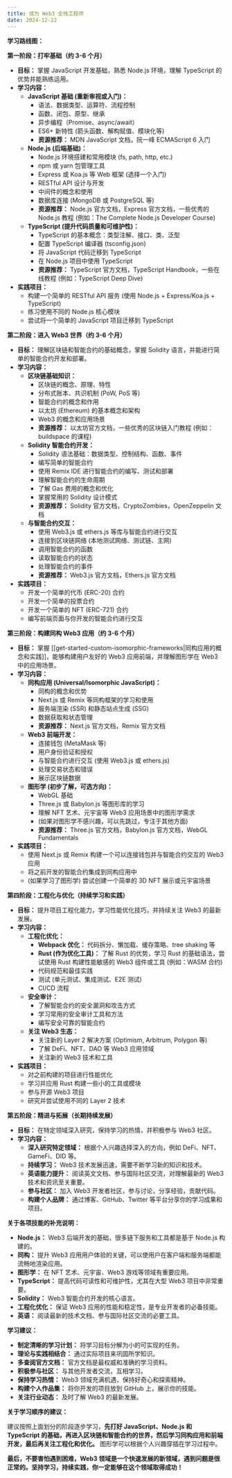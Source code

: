 ```yaml
---
title: 成为 Web3 全栈工程师
date: 2024-12-22
---
```


**学习路线图：**

**第一阶段：打牢基础（约 3-6 个月）**

* **目标：** 掌握 JavaScript 开发基础，熟悉 Node.js 环境，理解 TypeScript 的优势并能熟练运用。
* **学习内容：**
    * **JavaScript 基础 (重新审视或入门)：**
        * 语法、数据类型、运算符、流程控制
        * 函数、闭包、原型、继承
        * 异步编程（Promise、async/await）
        * ES6+ 新特性 (箭头函数、解构赋值、模块化等)
        * **资源推荐：** MDN JavaScript 文档，阮一峰 ECMAScript 6 入门
    * **Node.js (后端基础)：**
        * Node.js 环境搭建和常用模块 (fs, path, http, etc.)
        * npm 或 yarn 包管理工具
        * Express 或 Koa.js 等 Web 框架 (选择一个入门)
        * RESTful API 设计与开发
        * 中间件的概念和使用
        * 数据库连接 (MongoDB 或 PostgreSQL 等)
        * **资源推荐：** Node.js 官方文档，Express 官方文档，一些优秀的 Node.js 教程 (例如：The Complete Node.js Developer Course)
    * **TypeScript (提升代码质量和可维护性)：**
        * TypeScript 的基本概念：类型注解、接口、类、泛型
        * 配置 TypeScript 编译器 (tsconfig.json)
        * 将 JavaScript 代码迁移到 TypeScript
        * 在 Node.js 项目中使用 TypeScript
        * **资源推荐：** TypeScript 官方文档，TypeScript Handbook，一些在线教程 (例如：TypeScript Deep Dive)
* **实践项目：**
    * 构建一个简单的 RESTful API 服务 (使用 Node.js + Express/Koa.js + TypeScript)
    * 练习使用不同的 Node.js 核心模块
    * 尝试将一个简单的 JavaScript 项目迁移到 TypeScript

**第二阶段：进入 Web3 世界（约 3-6 个月）**

* **目标：** 理解区块链和智能合约的基础概念，掌握 Solidity 语言，并能进行简单的智能合约开发和部署。
* **学习内容：**
    * **区块链基础知识：**
        * 区块链的概念、原理、特性
        * 分布式账本、共识机制 (PoW, PoS 等)
        * 智能合约的概念和作用
        * 以太坊 (Ethereum) 的基本概念和架构
        * Web3 的概念和应用场景
        * **资源推荐：**  以太坊官方文档，一些优秀的区块链入门教程 (例如：buildspace 的课程)
    * **Solidity 智能合约开发：**
        * Solidity 语法基础：数据类型、控制结构、函数、事件
        * 编写简单的智能合约
        * 使用 Remix IDE 进行智能合约的编写、测试和部署
        * 理解智能合约的生命周期
        * 了解 Gas 费用的概念和优化
        * 掌握常用的 Solidity 设计模式
        * **资源推荐：** Solidity 官方文档，CryptoZombies，OpenZeppelin 文档
    * **与智能合约交互：**
        * 使用 Web3.js 或 ethers.js 等库与智能合约进行交互
        * 连接到区块链网络 (本地测试网络、测试链、主网)
        * 调用智能合约的函数
        * 读取智能合约的状态
        * 处理智能合约的事件
        * **资源推荐：** Web3.js 官方文档，Ethers.js 官方文档
* **实践项目：**
    * 开发一个简单的代币 (ERC-20) 合约
    * 开发一个简单的投票合约
    * 开发一个简单的 NFT (ERC-721) 合约
    * 编写前端页面与你开发的智能合约进行交互

**第三阶段：构建同构 Web3 应用（约 3-6 个月）**

* **目标：** 掌握 [[get-started-custom-isomorphic-frameworks|同构应用的概念和实践]]，能够构建用户友好的 Web3 应用前端，并理解图形学在 Web3 中的应用场景。
* **学习内容：**
    * **同构应用 (Universal/Isomorphic JavaScript)：**
        * 同构的概念和优势
        * Next.js 或 Remix 等同构框架的学习和使用
        * 服务端渲染 (SSR) 和静态站点生成 (SSG)
        * 数据获取和状态管理
        * **资源推荐：** Next.js 官方文档，Remix 官方文档
    * **Web3 前端开发：**
        * 连接钱包 (MetaMask 等)
        * 用户身份验证和授权
        * 与智能合约进行交互 (使用 Web3.js 或 ethers.js)
        * 处理交易状态和错误
        * 展示区块链数据
    * **图形学 (初步了解，可选方向)：**
        * WebGL 基础
        * Three.js 或 Babylon.js 等图形库的学习
        * 理解 NFT 艺术、元宇宙等 Web3 应用场景中的图形学需求
        * (如果对图形学不感兴趣，可以先跳过，专注于其他方面)
        * **资源推荐：** Three.js 官方文档，Babylon.js 官方文档，WebGL Fundamentals
* **实践项目：**
    * 使用 Next.js 或 Remix 构建一个可以连接钱包并与智能合约交互的 Web3 应用
    * 将之前开发的智能合约集成到同构应用中
    * (如果学习了图形学) 尝试创建一个简单的 3D NFT 展示或元宇宙场景

**第四阶段：工程化与优化（持续学习和实践）**

* **目标：** 提升项目工程化能力，学习性能优化技巧，并持续关注 Web3 的最新发展。
* **学习内容：**
    * **工程化优化：**
        * **Webpack 优化：** 代码拆分、懒加载、缓存策略、tree shaking 等
        * **Rust (作为优化工具)：**  了解 Rust 的优势，学习 Rust 的基础语法，尝试使用 Rust 构建性能敏感的 Web3 组件或工具 (例如：WASM 合约)
        * 代码规范和最佳实践
        * 测试 (单元测试、集成测试、E2E 测试)
        * CI/CD 流程
    * **安全审计：**
        * 了解智能合约的安全漏洞和攻击方式
        * 学习常用的安全审计工具和方法
        * 编写安全可靠的智能合约
    * **关注 Web3 生态：**
        * 关注新的 Layer 2 解决方案 (Optimism, Arbitrum, Polygon 等)
        * 了解 DeFi、NFT、DAO 等 Web3 应用领域
        * 关注新的 Web3 技术和工具
* **实践项目：**
    * 对之前构建的项目进行性能优化
    * 学习并应用 Rust 构建一些小的工具或模块
    * 参与开源 Web3 项目
    * 研究并尝试使用不同的 Layer 2 技术

**第五阶段：精进与拓展（长期持续发展）**

* **目标：**  在特定领域深入研究，保持学习的热情，并积极参与 Web3 社区。
* **学习内容：**
    * **深入研究特定领域：**  根据个人兴趣选择深入的方向，例如 DeFi、NFT、GameFi、DID 等。
    * **持续学习：**  Web3 技术发展迅速，需要不断学习新的知识和技术。
    * **英语能力提升：**  阅读英文文档、参与国际社区交流，对理解最新的 Web3 技术和资讯至关重要。
    * **参与社区：**  加入 Web3 开发者社区，参与讨论，分享经验，贡献代码。
    * **构建个人品牌：**  通过博客、GitHub、Twitter 等平台分享你的学习成果和项目。

**关于各项技能的补充说明：**

* **Node.js：**  Web3 后端开发的基础，很多链下服务和工具都是基于 Node.js 构建的。
* **同构：**  提升 Web3 应用用户体验的关键，可以使用户在客户端和服务端都能流畅地渲染应用。
* **图形学：**  在 NFT 艺术、元宇宙、Web3 游戏等领域有重要应用。
* **TypeScript：**  提高代码可读性和可维护性，尤其在大型 Web3 项目中非常重要。
* **Solidity：**  Web3 智能合约开发的核心语言。
* **工程化优化：**  保证 Web3 应用的性能和稳定性，是专业开发者的必备技能。
* **英语：**  阅读最新的技术文档、参与国际社区交流的必要工具。

**学习建议：**

* **制定清晰的学习计划：**  将学习目标分解为小的可实现的任务。
* **理论与实践相结合：**  通过实际项目来巩固所学知识。
* **多查阅官方文档：**  官方文档是最权威和准确的学习资料。
* **积极参与社区：**  与其他开发者交流，互相学习。
* **保持学习热情：**  Web3 领域充满机遇，保持好奇心和探索精神。
* **构建个人作品集：**  将你开发的项目放到 GitHub 上，展示你的技能。
* **关注行业动态：**  及时了解 Web3 的最新发展。

**关于学习顺序的建议：**

建议按照上面划分的阶段逐步学习，**先打好 JavaScript、Node.js 和 TypeScript 的基础，再进入区块链和智能合约的世界，然后学习同构应用和前端开发，最后再关注工程化和优化。**  图形学可以根据个人兴趣穿插在学习过程中。

**最后，不要害怕遇到困难，Web3 领域是一个快速发展的新领域，遇到问题是很正常的。坚持学习，持续实践，你一定能够在这个领域取得成功！**
